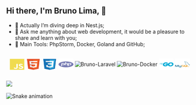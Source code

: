 ## Hi there, I'm Bruno Lima,  👋
- 🌱 Actually I’m diving deep in Nest.js;
- 💬 Ask me anything about web development, it would be a pleasure to share and learn with you;
- 🎒 Main Tools: PhpStorm, Docker, Goland and GitHub;
  
<div style="display: inline_block" align="center"><br>
  <img align="center" alt="Bruno-Js" height="30" width="40" src="https://raw.githubusercontent.com/devicons/devicon/master/icons/javascript/javascript-plain.svg">
  <img align="center" alt="Bruno-HTML" height="30" width="40" src="https://raw.githubusercontent.com/devicons/devicon/master/icons/html5/html5-original.svg">
  <img align="center" alt="Bruno-CSS" height="30" width="40" src="https://raw.githubusercontent.com/devicons/devicon/master/icons/css3/css3-original.svg">
  <img align="center" alt="Bruno-PHP" height="30" width="40" src="https://raw.githubusercontent.com/devicons/devicon/master/icons/php/php-plain.svg">
  <img align="center" alt="Bruno-Laravel" height="30" width="40" src="https://cdn.jsdelivr.net/gh/devicons/devicon/icons/laravel/laravel-plain-wordmark.svg" />
  <img align="center" alt="Bruno-Docker" height="30" width="40"src="https://cdn.jsdelivr.net/gh/devicons/devicon/icons/docker/docker-original-wordmark.svg" />
  <img align="center" alt="Bruno-Go" height="30" width="40"src="https://github.com/devicons/devicon/blob/v2.15.1/icons/go/go-original-wordmark.svg" />
  <img align="center" alt="Bruno-MySQL" height="30" width="40"src="https://github.com/devicons/devicon/blob/v2.15.1/icons/mysql/mysql-original-wordmark.svg" />

</div>
  
  ##
  
<div>
  
  <a href="https://www.linkedin.com/in/bruno-lima-627a99181/" target="_blank"><img src="https://img.shields.io/badge/LinkedIn-0077B5?style=for-the-badge&logo=linkedin&logoColor=white" target="_blank"></a>
</div>
  
  ![Snake animation](https://github.com/brunobdl97/brunobdl97/blob/output/github-contribution-grid-snake.svg)
